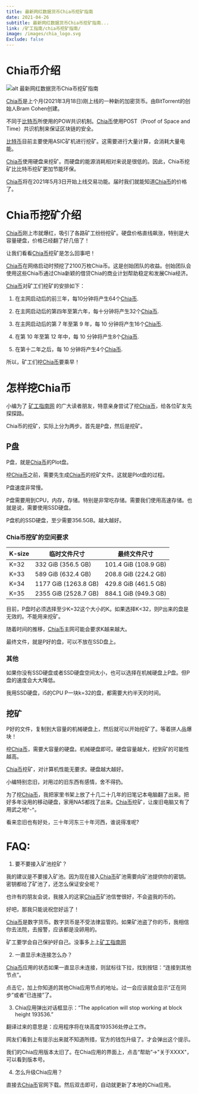 ```yaml
---
title: 最新网红数据货币Chia币挖矿指南
date: 2021-04-26
subtitle: 最新网红数据货币Chia币挖矿指南...
link: /矿工指南/chia币挖矿指南/
image: /images/chia_logo.svg
Exclude: false
---
```


# Chia币介绍
![alt 最新网红数据货币Chia币挖矿指南](/images/chia_logo.svg)


[Chia币](https://www.chia.net/)是上个月(2021年3月18日)刚上线的一种新的加密货币。由BitTorrent的创始人Bram Cohen创建。




不同于[比特币](https://bitcoin.org/)所使用的POW共识机制。[Chia币](https://www.chia.net/)使用POST（Proof of Space and Time）共识机制来保证区块链的安全。



[比特币](https://bitcoin.org/)目前主要使用ASIC矿机进行挖矿。这需要进行大量计算，会消耗大量电能。



[Chia币](https://www.chia.net/)使用硬盘来挖矿。而硬盘的能源消耗相对来说是很低的。因此，Chia币挖矿比比特币挖矿更加节能环保。




[Chia币](https://www.chia.net/)将在2021年5月3日开始上线交易功能。届时我们就能知道[Chia币](https://www.chia.net/)的价格了。







# Chia币挖矿介绍

[Chia币](https://www.chia.net/)刚上市就爆红，吸引了各路矿工纷纷挖矿。硬盘价格直线飙涨，特别是大容量硬盘，价格已经翻了好几倍了！



让我们看看[Chia币](https://www.chia.net/)挖矿是怎么回事吧！




[Chia币](https://www.chia.net/)在网络启动时预挖了2100万枚Chia币。这是创始团队的收益。创始团队会使用这些Chia币通过Chia新颖的借贷Chia的商业计划帮助稳定和发展Chia经济。




[Chia币](https://www.chia.net/)对矿工们挖矿的安排如下：



1. 在主网启动后的前三年，每10分钟将产生64个[Chia币](https://www.chia.net/).


2. 在主网启动后的第四年至第六年，每十分钟将产生32个[Chia币](https://www.chia.net/).


3. 在主网启动后的第 7 年至第 9 年，每 10 分钟将产生16个[Chia币](https://www.chia.net/).


4. 在第 10 年至第 12 年中，每 10 分钟将产生8个[Chia币](https://www.chia.net/).



5. 在第十二年之后，每 10 分钟将产生4个[Chia币](https://www.chia.net/).



所以，矿工们挖[Chia币](https://www.chia.net/)要乘早！





 
# 怎样挖Chia币


小编为了 [矿工指南网](MinerGuide.org) 的广大读者朋友，特意亲身尝试了挖[Chia币](https://www.chia.net/)，给各位矿友先探探路。


Chia币的挖矿，实际上分为两步。首先是P盘，然后是挖矿。



## P盘

P盘，就是[Chia币](https://www.chia.net/)的Plot盘。


挖[Chia币](https://www.chia.net/)之前，需要先生成[Chia币](https://www.chia.net/)的挖矿文件。这就是Plot盘的过程。



P盘速度非常慢。



P盘需要用到CPU，内存，存储。特别是非常吃存储。需要我们使用高速存储。也就是说，需要使用SSD硬盘。


P盘机的SSD硬盘，至少需要356.5GB。越大越好。



### Chia币挖矿的空间要求
| K-size | 临时文件尺寸 | 最终文件尺寸 |
|-----|-----|-----|
| K=32 | 332 GiB (356.5 GB) | 101.4 GiB (108.9 GB) |
| K=33 | 589 GiB (632.4 GB) | 208.8 GiB (224.2 GB) |
| K=34 | 1177 GiB (1263.8 GB) | 429.8 GiB (461.5 GB) |
| K=35 | 2355 GiB (2528.7 GB) | 884.1 GiB (949.3 GB) |

 

目前，P盘时必须选择至少K=32这个大小的K。如果选择K<32，则P出来的盘是无效的。不能用来挖矿。


随着时间的推移，[Chia币](https://www.chia.net/)主网可能会要求K越来越大。



最终文件，就是P好的盘，可以不放在SSD盘上。


### 其他


如果你没有SSD硬盘或者SSD硬盘空间太小，也可以选择在机械硬盘上P盘。但P盘的速度会大大降低。



我用SSD硬盘，i5的CPU P一块k=32的盘，都需要大约半天的时间。


## 挖矿
 
P好的文件，复制到大容量的机械硬盘上，然后就可以开始挖矿了。等着拼人品爆块！



挖[Chia币](https://www.chia.net/)，需要大容量的硬盘。机械硬盘即可。硬盘容量越大，挖到矿的可能性越高。



[Chia币](https://www.chia.net/)挖矿，对计算机性能无要求。硬盘越大越好。



小编特别恋旧，对用过的旧东西有感情，舍不得扔。



为了挖[Chia币](https://www.chia.net/)，我把家里书架上放了十几二十几年的旧笔记本电脑翻了出来。把好多年没用的移动硬盘，家用NAS都找了出来。[Chia币](https://www.chia.net/)挖矿，让废旧电脑又有了用武之地^-^。



看来恋旧也有好处，三十年河东三十年河西，谁说得准呢?










# FAQ:
1. 要不要接入矿池挖矿？

我的建议是不要接入矿池。因为现在接入[Chia币](https://www.chia.net/)矿池需要向矿池提供你的密钥。密钥都给了矿池了，还怎么保证安全呢？


也许有的朋友会说，我接入的这家[Chia币](https://www.chia.net/)矿池信誉很好，不会盗我的币的。

好吧，那我只能说祝您好运了！


[Chia币](https://www.chia.net/)是数字货币。数字货币是不受法律监管的。如果矿池盗了你的币，我相信你去法院，去报警，应该都是没卵用的。


矿工要学会自己保护好自己。没事多上上[矿工指南网](https://www.minerguide.org)



2. 一直显示未连接怎么办？


[Chia币](https://www.chia.net/)应用的状态如果一直显示未连接，则鼠标往下拉，找到按钮：“连接到其他节点”。



点击它，加上你知道的其他Chia应用节点的地址。过一会应该就会显示“正在同步”或者“已连接”了。


3. Chia应用弹出对话框显示：“The application will stop working at block height 193536.”

翻译过来的意思是：应用程序将在块高度193536处停止工作。

网友们看到上有提示出来就不知道所措，官方的钱包升级了。才会弹出这个提示。

我们的Chia应用版本太旧了。在Chia应用的界面上，点击“帮助”->"关于XXXX"，可以看到版本号。

4. 怎么升级Chia应用？

直接去[Chia币](https://www.chia.net/)官网下载。然后双击即可，自动就更新了本地的Chia应用。








